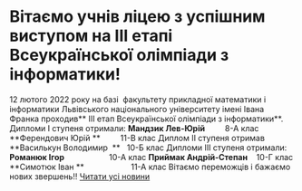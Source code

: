 
# Вітаємо учнів ліцею з успішним виступом на ІІІ етапі Всеукраїнської олімпіади з інформатики!
12 лютого 2022 року на базі  факультету прикладної математики і інформатики Львівського національного університету імені Івана Франка проходив** ІІІ етап Всеукраїнської олімпіади з інформатики**.
Дипломи I ступеня отримали:
**Мандзик Лев-Юрій**         8-А клас
**Ферендович Юрій **         11-В клас
Диплом II ступеня отримав
**Василькун Володимир  **   10-Б клас
Дипломи III ступеня отримали:
**Романюк Ігор**                    10-А клас
**Приймак Андрій-Степан**    10-Г клас
**Симотюк Іван **                     11-А клас
Вітаємо переможців і бажаємо нових звершень!!
[Читати усі новини](/news)
       